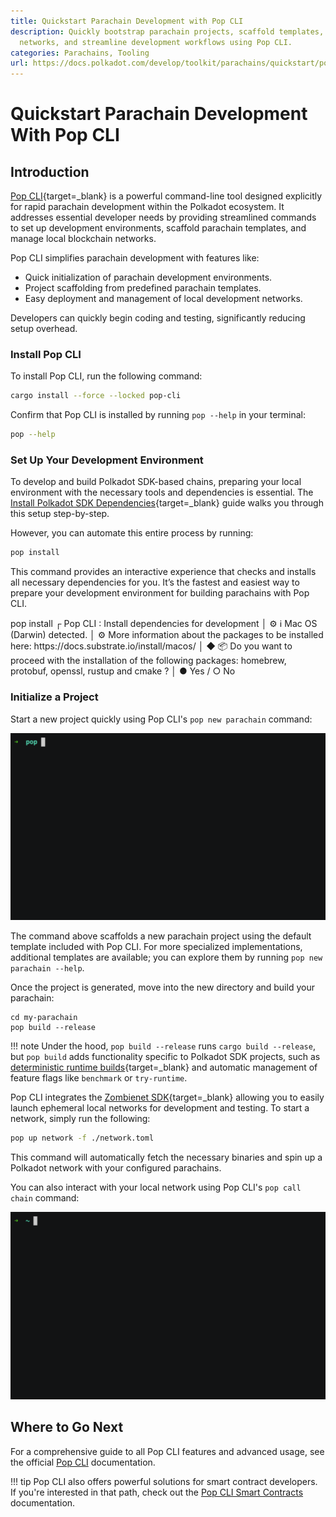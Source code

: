 ```yaml
---
title: Quickstart Parachain Development with Pop CLI
description: Quickly bootstrap parachain projects, scaffold templates, deploy local
  networks, and streamline development workflows using Pop CLI.
categories: Parachains, Tooling
url: https://docs.polkadot.com/develop/toolkit/parachains/quickstart/pop-cli/
---
```


# Quickstart Parachain Development With Pop CLI

## Introduction

[Pop CLI](https://onpop.io/cli/){target=\_blank} is a powerful command-line tool designed explicitly for rapid parachain development within the Polkadot ecosystem. It addresses essential developer needs by providing streamlined commands to set up development environments, scaffold parachain templates, and manage local blockchain networks.

Pop CLI simplifies parachain development with features like:

- Quick initialization of parachain development environments.
- Project scaffolding from predefined parachain templates.
- Easy deployment and management of local development networks.

Developers can quickly begin coding and testing, significantly reducing setup overhead.

### Install Pop CLI

To install Pop CLI, run the following command:

```bash
cargo install --force --locked pop-cli
```

Confirm that Pop CLI is installed by running `pop --help` in your terminal:

```bash
pop --help
```

### Set Up Your Development Environment

To develop and build Polkadot SDK-based chains, preparing your local environment with the necessary tools and dependencies is essential. The [Install Polkadot SDK Dependencies](/develop/parachains/install-polkadot-sdk/){target=\_blank} guide walks you through this setup step-by-step.

However, you can automate this entire process by running:

```bash
pop install
```

This command provides an interactive experience that checks and installs all necessary dependencies for you. It’s the fastest and easiest way to prepare your development environment for building parachains with Pop CLI.

<div id="termynal" data-termynal>
  <span data-ty="input"><span class="file-path"></span>pop install</span>
  <span data-ty>┌ Pop CLI : Install dependencies for development</span>
  <span data-ty>│ </span>
  <span data-ty></span>
  <span data-ty>⚙ ℹ️ Mac OS (Darwin) detected.</span>
  <span data-ty>│ </span>
  <span data-ty>⚙ More information about the packages to be installed here: https://docs.substrate.io/install/macos/</span>
  <span data-ty>│ </span>
  <span data-ty>◆ 📦 Do you want to proceed with the installation of the following packages: homebrew, protobuf, openssl, rustup and cmake ?</span>
  <span data-ty>│ ● Yes / ○ No </span>
</div>


### Initialize a Project

Start a new project quickly using Pop CLI's `pop new parachain` command:

<div id="termynal" data-termynal>
  <img src="/images/develop/toolkit/parachains/quickstart/pop-new.gif" alt="pop new" style="max-width: 100%" />
</div>


The command above scaffolds a new parachain project using the default template included with Pop CLI. For more specialized implementations, additional templates are available; you can explore them by running `pop new parachain --help`.

Once the project is generated, move into the new directory and build your parachain:

```
cd my-parachain
pop build --release
```

!!! note
    Under the hood, `pop build --release` runs `cargo build --release`, but `pop build` adds functionality specific to Polkadot SDK projects, such as [deterministic runtime builds](/develop/parachains/deployment/build-deterministic-runtime/){target=\_blank} and automatic management of feature flags like `benchmark` or `try-runtime`.

Pop CLI integrates the [Zombienet SDK](https://github.com/paritytech/zombienet-sdk){target=\_blank} allowing you to easily launch ephemeral local networks for development and testing. To start a network, simply run the following:

```bash
pop up network -f ./network.toml
```

This command will automatically fetch the necessary binaries and spin up a Polkadot network with your configured parachains.

You can also interact with your local network using Pop CLI's `pop call chain` command:

<div id="termynal" data-termynal>
  <img src="/images/develop/toolkit/parachains/quickstart/call-chain.gif" alt="pop call" style="max-width: 100%" />
</div>


## Where to Go Next

For a comprehensive guide to all Pop CLI features and advanced usage, see the official [Pop CLI](https://learn.onpop.io/appchains) documentation.

!!! tip
    Pop CLI also offers powerful solutions for smart contract developers. If you're interested in that path, check out the [Pop CLI Smart Contracts](https://learn.onpop.io/contracts) documentation.
